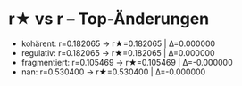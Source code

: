 # r★ vs r – Top-Änderungen

- kohärent: r=0.182065 → r★=0.182065 | Δ=0.000000
- regulativ: r=0.182065 → r★=0.182065 | Δ=0.000000
- fragmentiert: r=0.105469 → r★=0.105469 | Δ=-0.000000
- nan: r=0.530400 → r★=0.530400 | Δ=-0.000000